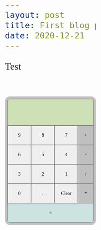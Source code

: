 ```yaml
---
layout: post
title: First blog post
date: 2020-12-21
---
```


Test


<link rel="preconnect" href="https://fonts.gstatic.com">
<link href="https://fonts.googleapis.com/css2?family=Kanit&display=swap" rel="stylesheet">


<div>
  <div class="grid-container">
    <div class="header">
      <p id="display"></p>
    </div>
    <div class = "numbers">
      <input type="button"
             id = "9"
             onclick = "displayInput(9)"
             value="9" />
      <input type="button"
             id = "8"
             onclick = "displayInput(8)"
             value="8" />
      <input type="button" 
             id = "7"
             onclick = "displayInput(7)"
             value="7" />
      <input type="button" 
             id = "6"
             onclick = "displayInput(6)"
             value="6" />
      <input type="button" 
             id = "5"
             onclick = "displayInput(5)"
             value="5" />
      <input type="button" 
             id = "4"
             onclick = "displayInput(4)"
             value="4" />
      <input type="button"
             id = "3"
             onclick = "displayInput(3)"
             value="3" />
      <input type="button" 
             id = "2"
             onclick = "displayInput(2)"
             value="2" />
      <input type="button"
             id = "1"
             onclick = "displayInput(1)"
             value="1" />
      <input type="button" 
             id = "0"
             onclick = "displayInput(0)"
             value="0" />
      <input type="button" 
             id = "decimal"
             onclick = "displayInput('.')"
             value="." />
      <input type="button"
             id ="clear"
             onclick = "clearInput()"
             value="Clear" />
    </div>
    <div class = "symbols">
       <input type="button" 
              id="plus"
             onclick = "displayInput('+')"
             value="+" />
       <input type="button" 
              id = "minus"
              onclick = "displayInput('-')"
             value="-" />
       <input type="button" 
              id = "divide"
              onclick = "displayInput('/')"
             value="/" />
       <input type="button" 
               id = "multiply"
              onclick = "displayInput('*')"
             value="*" />
    </div>
    <div class = "equals">
      <input type="button"
             id="equals"
             onclick = "calculate()"
             value="=" />
    </div>
  </div>
</div>

<script>
let inputString = [];
const symbols = ["+", "-", "/", "*"];

function displayInput(input) {
  console.log(`displayInput(${input})`);
	const lastChar = inputString[inputString.length - 1];
	//special conditions when input is "+", "-", "/" or "*"
	if (symbols.includes(input)) {
		if (inputString.length === 0) {
			console.log("enter a number");
		} else if (symbols.includes(lastChar) || lastChar === ".") {
			inputString = inputString.substring(0, inputString.length - 1) + input;
		} else inputString += input;
	}
	//special conditions when input is "."
	else if (input === ".") {
		if (inputString.length === 0 || symbols.includes(lastChar)) {
			inputString = inputString + "0.";
		} else if (lastChar === ".") {
			inputString = inputString.substring(0, inputString.length - 1) + input;
		} else inputString += input;
	}
	//conditions for all other inputs
	else {
		inputString += input;
	}
  console.log("Changing display in displayInput: ", inputString);
	document.getElementById("display").innerHTML = inputString;
}

function clearInput() {
	inputString = [];
  console.log("changing in clearInput");
	document.getElementById("display").innerHTML = inputString;
}

function calculate() {
	//generate separate arrays of numbers and symbols using regular expressions
	let numArr = inputString.split(/\+|\-|\*|\//g);
	let symbolArr = inputString.replace(/[0-9]|\./g, "").split("");
	let result = parseFloat(numArr[0]);
	console.log(numArr);
	console.log(symbolArr);
	if (symbols.includes(inputString[inputString.length - 1])) {
		return;
	} else {
		for (let n = 1; n < numArr.length; n++) {
			if (symbolArr[n - 1] === "*") {
				result *= parseFloat(numArr[n]);
			} else if (symbolArr[n - 1] === "/") {
				result /= parseFloat(numArr[n]);
			} else if (symbolArr[n - 1] === "+") {
				result += parseFloat(numArr[n]);
			} else {
				result -= parseFloat(numArr[n]);
			}
		}
	}
	result = result;
	console.log(result);
  console.log("changing in calculate");
	document.getElementById("display").innerHTML = result;
	inputString = [];
}
//adding numpad input functionality
function keyInput(event) {
  console.log("keyInput", event);
	if (event.keyCode > 95 && event.keyCode < 106) {
    console.log("displayInput 1");
		displayInput(parseInt(event.keyCode) - 96);
	} else if (event.keyCode === 106) {
    console.log("displayInput 2");
		displayInput("*");
	} else if (event.keyCode === 107) {
    console.log("displayInput 3");
		displayInput("+");
	} else if (event.keyCode === 109) {
    console.log("displayInput 4");
		displayInput("-");
	} else if (event.keyCode === 110) {
    console.log("displayInput 5");
		displayInput(".");
	} else if (event.keyCode === 111) {
    console.log("displayInput 6");
		displayInput("/");
	} else if (event.keyCode === 13) {
		calculate();
    event.preventDefault();  // Don't press the button again!!
	} else if (event.keyCode === 8) {
		clearInput();
	} else {
		return;
	}
}
window.addEventListener("keydown", keyInput);
</script>

<style>
html {
	box-sizing: border-box;
}
*, *:before, *:after {
	box-sizing: inherit;
}
body {
	max-width: 25rem;
	min-width: 15rem;
	font-family: "Kanit", "sans-serif";
	font-size: 2rem;
	margin: auto;
}
p {
	overflow-wrap: break-word;
	width: 100%;
	margin: 0;
}
.grid-container {
	width: 100%;
	display: grid;
	grid-template-columns: repeat (4, 1fr);
	grid-template-rows: repeat (3, 1fr);
	border: 0.5rem solid #c2c2c2;
	border-radius: 1rem;
	background-color: gray;
	margin-top: 5rem;
}
.header {
	width: 100%;
	min-height: 5.5rem;
	overflow: hidden;
	grid-area: 1/1/1/5;
	background-color: #cde0b6;
	border: 0.1rem solid gray;
	border-bottom: 0.05rem solid gray;
	border-radius: 0.5rem 0.5rem 0 0;
	padding: 1rem;
}
.numbers {
	display: grid;
	grid-template-columns: 1fr 1fr 1fr;
	grid-area: 2/1/3/4;
	border-left: 0.05rem solid gray;
}
.symbols {
	display: grid;
	grid-area: 2/4/3/5;
}
.symbols>input[type=button] {
	background-color: #bfbfbf;
	border-right: 0.1rem solid gray;
}
.equals {
	grid-area: 5/1/5/5;
}
.equals>input[type=button] {
	width: 100%;
	background-color: #cce3e1;
	border-radius: 0 0 0.5rem 0.5rem;
	border: 0.1rem solid gray;
	border-top: 0.05rem solid gray;
}
input[type=button] {
	border: 0.05rem solid gray;
	height: 4rem;
	font-size: 1rem;
	font-family: "Kanit"
}
input[type=button]:hover {
	background-color: gray;
	color: white;
}
input[type=button]:active {
	transform: translateY(0.2rem);
}
input[type=button]:focus {
	outline: none;
	box-shadow: none;
}
</style>
